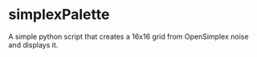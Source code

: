 # simplexPalette

A simple python script that creates a 16x16 grid from OpenSimplex noise and displays it.
